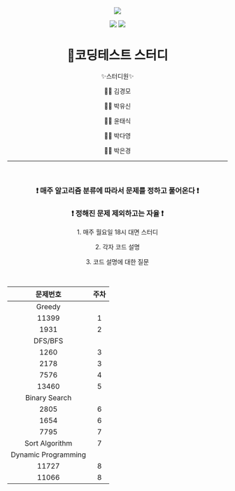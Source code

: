 <div align="center">
<img src="https://capsule-render.vercel.app/api?type=waving&color=auto&height=300&section=header&text=ProblemSolve&fontSize=90" />

<img src="https://img.shields.io/badge/Python-3766AB?style=for-the-badge&logo=Python&logoColor=white"/></a>
  <img src="https://img.shields.io/badge/java-007396?style=for-the-badge&logo=java&logoColor=white"></a>

  <h1>  🚀코딩테스트 스터디 </h1>
  
  ✨스터디원✨
  
  👨‍💻 김경모
  
  👨‍💻 박유신
  
  👨‍💻 윤태식
  
  👩‍💻 박다영
  
  👩‍💻 박은경

<hr>
<br>
<h3> ❗ 매주 알고리즘 분류에 따라서 문제를 정하고 풀어온다 ❗ </h3>
<h3> ❗ 정해진 문제 제외하고는 자율 ❗ </h3>


<p>1. 매주 월요일 18시 대면 스터디</p>

<p>2. 각자 코드 설명</p>

<p>3. 코드 설명에 대한 질문</p>

<br>

| 문제번호 | 주차 |
|:---:|:---:|
| Greedy |  |
| 11399 | 1 |
| 1931 | 2 |
| DFS/BFS |  |
| 1260 | 3 |
| 2178 | 3 |
| 7576 | 4 |
| 13460 | 5 |
| Binary Search | |
| 2805 | 6 |
| 1654 | 6 |
| 7795 | 7 |
| Sort Algorithm | 7 |
| Dynamic Programming | |
| 11727 | 8 |
| 11066 | 8 |
</div>
